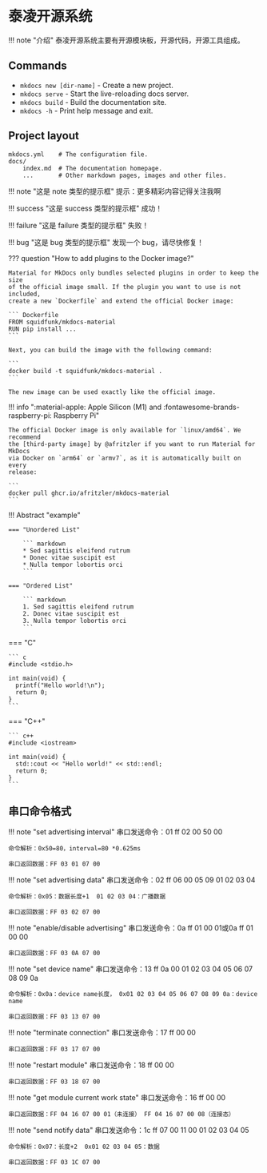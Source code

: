 # 泰凌开源系统

!!! note "介绍"
    泰凌开源系统主要有开源模块板，开源代码，开源工具组成。

## Commands

* `mkdocs new [dir-name]` - Create a new project.
* `mkdocs serve` - Start the live-reloading docs server.
* `mkdocs build` - Build the documentation site.
* `mkdocs -h` - Print help message and exit.

## Project layout

    mkdocs.yml    # The configuration file.
    docs/
        index.md  # The documentation homepage.
        ...       # Other markdown pages, images and other files.

!!! note "这是 note 类型的提示框"
提示：更多精彩内容记得关注我啊

!!! success "这是 success 类型的提示框"
成功！

!!! failure "这是 failure 类型的提示框"
失败！

!!! bug "这是 bug 类型的提示框"
发现一个 bug，请尽快修复！


??? question "How to add plugins to the Docker image?"

    Material for MkDocs only bundles selected plugins in order to keep the size
    of the official image small. If the plugin you want to use is not included, 
    create a new `Dockerfile` and extend the official Docker image:

    ``` Dockerfile
    FROM squidfunk/mkdocs-material
    RUN pip install ...
    ```

    Next, you can build the image with the following command:

    ```
    docker build -t squidfunk/mkdocs-material .
    ```

    The new image can be used exactly like the official image.

!!! info ":material-apple: Apple Silicon (M1) and :fontawesome-brands-raspberry-pi: Raspberry Pi"

    The official Docker image is only available for `linux/amd64`. We recommend
    the [third-party image] by @afritzler if you want to run Material for MkDocs
    via Docker on `arm64` or `armv7`, as it is automatically built on every
    release:

    ```
    docker pull ghcr.io/afritzler/mkdocs-material
    ```

  [third-party image]: https://github.com/afritzler/mkdocs-material


!!! Abstract "example"

    === "Unordered List"

        ``` markdown
        * Sed sagittis eleifend rutrum
        * Donec vitae suscipit est
        * Nulla tempor lobortis orci
        ```

    === "Ordered List"

        ``` markdown
        1. Sed sagittis eleifend rutrum
        2. Donec vitae suscipit est
        3. Nulla tempor lobortis orci
        ```

=== "C"

    ``` c
    #include <stdio.h>

    int main(void) {
      printf("Hello world!\n");
      return 0;
    }
    ```

=== "C++"

    ``` c++
    #include <iostream>

    int main(void) {
      std::cout << "Hello world!" << std::endl;
      return 0;
    }
    ```
## 串口命令格式
!!! note "set advertising interval"
    串口发送命令：01 ff 02 00 50 00

    命令解析：0x50=80，interval=80 *0.625ms

    串口返回数据：FF 03 01 07 00

!!! note "set advertising data"
    串口发送命令：02 ff 06 00 05 09 01 02 03 04

    命令解析：0x05：数据长度+1  01 02 03 04：广播数据 

    串口返回数据：FF 03 02 07 00

!!! note "enable/disable advertising"
    串口发送命令：0a ff 01 00 01或0a ff 01 00 00

    串口返回数据：FF 03 0A 07 00

!!! note "set device name"
    串口发送命令：13 ff 0a 00 01 02 03 04 05 06 07 08 09 0a

    命令解析：0x0a：device name长度， 0x01 02 03 04 05 06 07 08 09 0a：device name

    串口返回数据：FF 03 13 07 00

!!! note "terminate connection"
    串口发送命令：17 ff 00 00

    串口返回数据：FF 03 17 07 00

!!! note "restart module"
    串口发送命令：18 ff 00 00

    串口返回数据：FF 03 18 07 00

!!! note "get module current work state"
    串口发送命令：16 ff 00 00

    串口返回数据：FF 04 16 07 00 01（未连接） FF 04 16 07 00 08（连接态）

!!! note "send notify data"
    串口发送命令：1c ff 07 00 11 00 01 02 03 04 05

    命令解析：0x07：长度+2  0x01 02 03 04 05：数据

    串口返回数据：FF 03 1C 07 00
